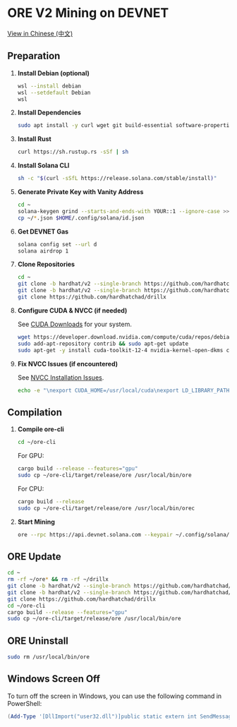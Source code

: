 # ORE V2 Mining on DEVNET

[View in Chinese (中文)](https://github.com/smxl/ore-v2-mine/blob/main/README_CN.md)

## Preparation

1. **Install Debian (optional)**

   ```bash
   wsl --install debian
   wsl --setdefault Debian
   wsl
   ```

2. **Install Dependencies**

   ```bash
   sudo apt install -y curl wget git build-essential software-properties-common
   ```

3. **Install Rust**

   ```bash
   curl https://sh.rustup.rs -sSf | sh
   ```

4. **Install Solana CLI**

   ```bash
   sh -c "$(curl -sSfL https://release.solana.com/stable/install)"
   ```

5. **Generate Private Key with Vanity Address**

   ```bash
   cd ~
   solana-keygen grind --starts-and-ends-with YOUR::1 --ignore-case >> seed.txt
   cp ~/*.json $HOME/.config/solana/id.json
   ```

6. **Get DEVNET Gas**

   ```bash
   solana config set --url d
   solana airdrop 1
   ```

7. **Clone Repositories**

   ```bash
   cd ~
   git clone -b hardhat/v2 --single-branch https://github.com/hardhatchad/ore
   git clone -b hardhat/v2 --single-branch https://github.com/hardhatchad/ore-cli
   git clone https://github.com/hardhatchad/drillx
   ```

8. **Configure CUDA & NVCC (if needed)**

   See [CUDA Downloads](https://developer.nvidia.com/cuda-downloads) for your system.

   ```bash
   wget https://developer.download.nvidia.com/compute/cuda/repos/debian12/x86_64/cuda-keyring_1.1-1_all.deb && sudo dpkg -i cuda-keyring_1.1-1_all.deb
   sudo add-apt-repository contrib && sudo apt-get update
   sudo apt-get -y install cuda-toolkit-12-4 nvidia-kernel-open-dkms cuda-drivers
   ```

9. **Fix NVCC Issues (if encountered)**

   See [NVCC Installation Issues](https://askubuntu.com/questions/885610/nvcc-version-command-says-nvcc-is-not-installed).

   ```bash
   echo -e "\nexport CUDA_HOME=/usr/local/cuda\nexport LD_LIBRARY_PATH=\$LD_LIBRARY_PATH:/usr/local/cuda/lib64:/usr/local/cuda/extras/CUPTI/lib64\nexport PATH=\$PATH:\$CUDA_HOME/bin" >> ~/.bashrc
   ```

## Compilation

1. **Compile ore-cli**

   ```bash
   cd ~/ore-cli
   ```

   For GPU:

   ```bash
   cargo build --release --features="gpu"
   sudo cp ~/ore-cli/target/release/ore /usr/local/bin/ore
   ```

   For CPU:

   ```bash
   cargo build --release
   sudo cp ~/ore-cli/target/release/ore /usr/local/bin/orec
   ```

2. **Start Mining**

   ```bash
   ore --rpc https://api.devnet.solana.com --keypair ~/.config/solana/id.json mine --buffer-time 2
   ```

## ORE Update

```bash
cd ~
rm -rf ~/ore* && rm -rf ~/drillx
git clone -b hardhat/v2 --single-branch https://github.com/hardhatchad/ore
git clone -b hardhat/v2 --single-branch https://github.com/hardhatchad/ore-cli
git clone https://github.com/hardhatchad/drillx
cd ~/ore-cli
cargo build --release --features="gpu"
sudo cp ~/ore-cli/target/release/ore /usr/local/bin/ore
```

## ORE Uninstall

```bash
sudo rm /usr/local/bin/ore
```

## Windows Screen Off

To turn off the screen in Windows, you can use the following command in PowerShell:

```powershell
(Add-Type '[DllImport("user32.dll")]public static extern int SendMessage(int hWnd, int hMsg, int wParam, int lParam);' -Name a -Pas)::SendMessage(-1,0x0112,0xF170,2)
```
